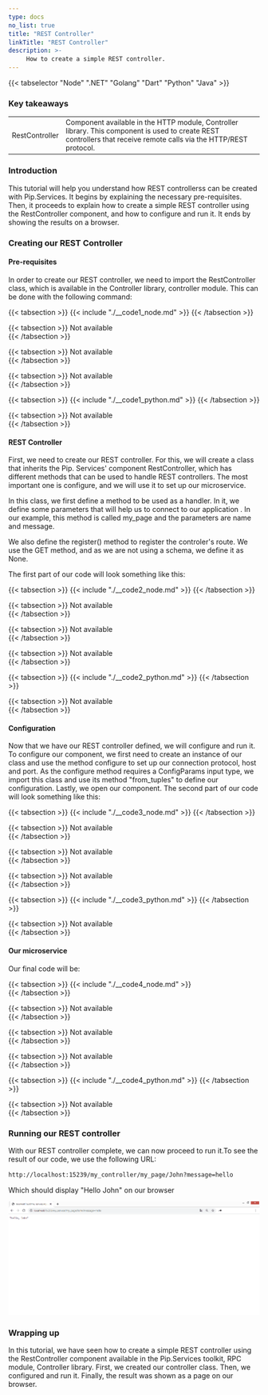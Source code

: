 ```yaml
---
type: docs
no_list: true
title: "REST Controller"
linkTitle: "REST Controller"
description: >-
     How to create a simple REST controller.
---
```


{{< tabselector "Node" ".NET" "Golang" "Dart" "Python" "Java" >}}

### Key takeaways

<table class="full-width-table">
  <tr>
    <td>RestController </td>
    <td>Component available in the HTTP module, Controller library. This component is used to create REST controllers that receive remote calls via the HTTP/REST protocol.</td>
  </tr>
</table>

### Introduction

This tutorial will help you understand how REST controllerss can be created with Pip.Services. It begins by explaining the necessary pre-requisites. Then, it proceeds to explain how to create a simple REST controller using the RestController component, and how to configure and run it. It ends by showing the results on a browser.

### Creating our REST Controller

#### Pre-requisites

In order to create our REST controller, we need to import the RestController class, which is available in the Controller library, controller module. This can be done with the following command:

{{< tabsection >}}
  {{< include "./__code1_node.md" >}}
{{< /tabsection >}}

{{< tabsection >}}
Not available  
{{< /tabsection >}}

{{< tabsection >}}
Not available  
{{< /tabsection >}}

{{< tabsection >}}
Not available  
{{< /tabsection >}}

{{< tabsection >}}
  {{< include "./__code1_python.md" >}}
{{< /tabsection >}}

{{< tabsection >}}
  Not available  
{{< /tabsection >}}

#### REST Controller

First, we need to create our REST controller. For this, we will create a class that inherits the Pip. Services' component RestController, which has different methods that can be used to handle REST controllers. The most important one is configure, and we will use it to set up our microservice.

In this class, we first define a method to be used as a handler. In it, we define some parameters that will help us to connect to our application . In our example, this method is called my_page and the parameters are name and message.

We also define the register() method to register the controler's route. We use the GET method, and as we are not using a schema, we define it as None.

The first part of our code will look something like this:

{{< tabsection >}}
  {{< include "./__code2_node.md" >}} 
{{< /tabsection >}}

{{< tabsection >}}
Not available  
{{< /tabsection >}}

{{< tabsection >}}
Not available  
{{< /tabsection >}}

{{< tabsection >}}
Not available  
{{< /tabsection >}}

{{< tabsection >}}
  {{< include "./__code2_python.md" >}}
{{< /tabsection >}}

{{< tabsection >}}
  Not available  
{{< /tabsection >}}  

#### Configuration

Now that we have our REST controller defined, we will configure and run it. To configure our component, we first need to create an instance of our class and use the method configure to set up our connection protocol, host and port. As the configure method requires a ConfigParams input type, we import this class and use its method "from_tuples" to define our configuration. Lastly, we open our component. The second part of our code will look something like this:

{{< tabsection >}}
 {{< include "./__code3_node.md" >}}
{{< /tabsection >}}

{{< tabsection >}}
Not available  
{{< /tabsection >}}

{{< tabsection >}}
Not available  
{{< /tabsection >}}

{{< tabsection >}}
Not available  
{{< /tabsection >}}

{{< tabsection >}}
  {{< include "./__code3_python.md" >}}
{{< /tabsection >}}

{{< tabsection >}}
  Not available  
{{< /tabsection >}} 

#### Our microservice

Our final code will be:

{{< tabsection >}}
  {{< include "./__code4_node.md" >}}  
{{< /tabsection >}}

{{< tabsection >}}
Not available  
{{< /tabsection >}}

{{< tabsection >}}
Not available  
{{< /tabsection >}}

{{< tabsection >}}
   Not available  
{{< /tabsection >}}

{{< tabsection >}}
  {{< include "./__code4_python.md" >}}
{{< /tabsection >}}

{{< tabsection >}}
  Not available  
{{< /tabsection >}}

### Running our REST controller

With our REST controller complete, we can now proceed to run it.To see the result of our code, we use the following URL:


```bash
http://localhost:15239/my_controller/my_page/John?message=hello
```


Which should display "Hello John" on our browser

![figure 2](./figure2.png)

### Wrapping up

In this tutorial, we have seen how to create a simple REST controller using the RestController component available in the Pip.Services toolkit, RPC module, Controller library. First, we created our controller class. Then, we configured and run it. Finally, the result was shown as a page on our browser. 

